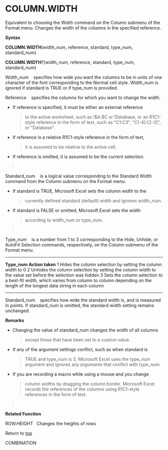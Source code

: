 COLUMN.WIDTH
============

Equivalent to choosing the Width command on the Column submenu of the
Format menu. Changes the width of the columns in the specified
reference.

**Syntax**

**COLUMN.WIDTH**(width\_num, reference, standard, type\_num,
standard\_num)

**COLUMN.WIDTH**?(width\_num, reference, standard, type\_num,
standard\_num)

Width\_num    specifies how wide you want the columns to be in units of
one character of the font corresponding to the Normal cell style.
Width\_num is ignored if standard is TRUE or if type\_num is provided.

Reference    specifies the columns for which you want to change the
width.

-   If reference is specified, it must be either an external reference
    > to the active worksheet, such as !\$A:\$C or !Database, or an
    > R1C1-style reference in the form of text, such as \"C1:C3\",
    > \"C\[-4\]:C\[-2\]\", or \"Database\".

-   If reference is a relative R1C1-style reference in the form of text,
    > it is assumed to be relative to the active cell.

-   If reference is omitted, it is assumed to be the current selection.

>  

Standard\_num    is a logical value corresponding to the Standard Width
command from the Column submenu on the Format menu.

-   If standard is TRUE, Microsoft Excel sets the column width to the
    > currently defined standard (default) width and ignores width\_num.

-   If standard is FALSE or omitted, Microsoft Excel sets the width
    > according to width\_num or type\_num.

>  

Type\_num    is a number from 1 to 3 corresponding to the Hide, Unhide,
or AutoFit Selection commands, respectively, on the Column submenu of
the Format menu.

  --------------- -----------------------------------------------------------------------------------------------------------------------------------------------------
  **Type\_num**   **Action taken**
  1               Hides the column selection by setting the column width to 0
  2               Unhides the column selection by setting the column width to the value set before the selection was hidden
  3               Sets the column selection to a best-fit width, which varies from column to column depending on the length of the longest data string in each column
  --------------- -----------------------------------------------------------------------------------------------------------------------------------------------------

Standard\_num    specifies how wide the standard width is, and is
measured in points. If standard\_num is omitted, the standard width
setting remains unchanged.

**Remarks**

-   Changing the value of standard\_num changes the width of all columns
    > except those that have been set to a custom value.

-   If any of the argument settings conflict, such as when standard is
    > TRUE and type\_num is 3, Microsoft Excel uses the type\_num
    > argument and ignores any arguments that conflict with type\_num.

-   If you are recording a macro while using a mouse and you change
    > column widths by dragging the column border, Microsoft Excel
    > records the references of the columns using R1C1-style references
    > in the form of text.

>  

**Related Function**

ROW.HEIGHT   Changes the heights of rows

Return to [top](#A)

COMBINATION
